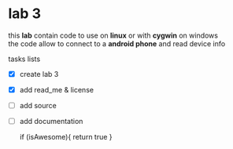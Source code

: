 # lab 3  
this **lab** contain code to use on **linux** or with **cygwin** on windows  
the code allow to connect to a **android phone** and read device info  

tasks lists  
- [X] create lab 3  
- [X] add read_me & license  
- [ ] add source  
- [ ] add documentation  



    if (isAwesome){
      return true
    }
